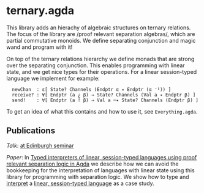 # ternary.agda

This library adds an hierachy of algebraic structures on ternary relations.
The focus of the library are /proof relevant separation algebras/, which are partial commutative monoids.
We define separating conjunction and magic wand and program with it!

On top of the ternary relations hierarchy we define monads that are strong over the separating conjunction.
This enables programming with linear state, and we get nice types for their operations.
For a linear session-typed language we implement for example: 

```
  newChan  : ε[ State? Channels (Endptr α ✴ Endptr (α ⁻¹)) ]
  receive? : ∀[ Endptr (a ¿ β) ⇒ State? Channels (Val a ✴ Endptr β) ]
  send!    : ∀[ Endptr (a ! β) ⇒ Val a ─✴ State? Channels (Endptr β) ]
```

To get an idea of what this contains and how to use it, see `Everything.agda`.

## Publications

*Talk*: [at Edinburgh seminar](https://www.youtube.com/watch?v=9WmOmpyz_qo) 

*Paper*: In [Typed interpreters of linear, session-typed languages using proof relevant separation logic in Agda](https://dl.acm.org/doi/pdf/10.1145/3372885.3373818)
we describe how we can avoid the bookkeeping for the interpretation of languages with linear state using this library
for programming with separation logic. We show how to type and 
[interpret](https://github.com/ajrouvoet/sessions.agda/blob/master/src/Sessions/Semantics/Expr.agda) a [linear, session-typed language](https://github.com/ajrouvoet/sessions.agda/blob/master/src/Sessions/Syntax/Expr.agda) as a case study.
